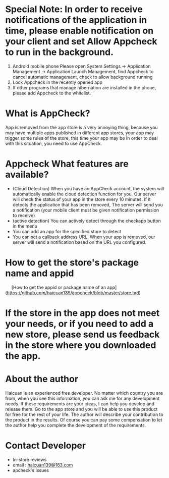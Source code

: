 # Special Note: In order to receive notifications of the application in time, please enable notification on your client and set Allow Appcheck to run in the background.

1. Android mobile phone Please open System Settings -> Application Management -> Application Launch Management, find Appcheck to cancel automatic management, check to allow background running
2. Lock Appcheck in the recently opened app
3. If other programs that manage hibernation are installed in the phone, please add Appcheck to the whitelist.

# What is AppCheck?
App is removed from the app store is a very annoying thing, because you may have multiple apps published in different app stores, your app may trigger some rules of the store, this time your app may be In order to deal with this situation, you need to use AppCheck.
# Appcheck What features are available?
- (Cloud Detection) When you have an AppCheck account, the system will automatically enable the cloud detection function for you. Our server will check the status of your app in the store every 10 minutes. If it detects the application that has been removed, The server will send you a notification (your mobile client must be given notification permission to receive)
- (active detection) You can actively detect through the checkapp button in the menu
- You can add an app for the specified store to detect
- You can set a callback address URL. When your app is removed, our server will send a notification based on the URL you configured.
# How to get the store's package name and appid
  
  [How to get the appid or package name of an app] (https://github.com/haicuan139/appcheck/blob/master/store.md)
# If the store in the app does not meet your needs, or if you need to add a new store, please send us feedback in the store where you downloaded the app.

# About the author
Haicuan is an experienced free developer. No matter which country you are from, when you see this information, you can ask me for any development needs. If these requirements are your ideas, I can help you develop and release them. Go to the app store and you will be able to use this product for free for the rest of your life. The author will describe your contribution to the product in the results. Of course you can pay some compensation to let the author help you complete the development of the requirements.
# Contact Developer
- In-store reviews
- email : haicuan139@163.com
- apcheck's Issues

